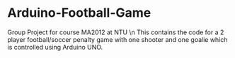 # Arduino-Football-Game
Group Project for course MA2012 at NTU \n
This contains the code for a 2 player football/soccer penalty game with one shooter and one goalie which is controlled using Arduino UNO.
